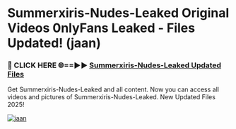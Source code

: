 # Summerxiris-Nudes-Leaked Original Videos 0nlyFans Leaked - Files Updated! (jaan)

<h3>🔴 CLICK HERE 🌐==►► <a href="https://tinyurl.com/52m3yx9h" rel="nofollow">Summerxiris-Nudes-Leaked Updated Files</a></h3>

Get Summerxiris-Nudes-Leaked and all content. Now you can access all videos and pictures of Summerxiris-Nudes-Leaked. New Updated Files 2025!

[![jaan](https://i.imgur.com/TnHtlc8.gif)](https://tinyurl.com/52m3yx9h)
